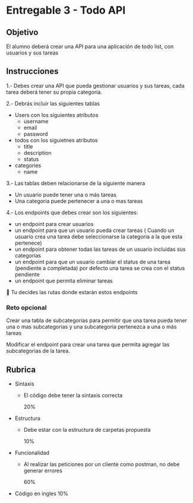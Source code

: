 # Entregable 3 - Todo API

## Objetivo

El alumno deberá crear una API para una aplicación de todo list, con usuarios y sus tareas

## Instrucciones

1.- Debes crear una API que pueda gestionar usuarios y sus tareas, cada tarea deberá tener su propia categoria. 

2.- Debrás incluir las siguientes tablas

- Users con los siguientes atributos
    - username
    - email
    - password
- todos con los siguietnes atributos
    - title
    - description
    - status
- categories
    - name

3.- Las tablas deben relacionarse de la siguiente manera

- Un usuario puede tener una o más tareas
- Una categoria puede pertenecer a una o mas tareas

4.- Los endpoints que debes crear son los siguientes: 

- un endpoint para crear usuarios
- un endpoint para que un usuario pueda crear tareas ( Cuando un usuario crea una tarea debe seleccionarse la categoria a la que esta pertenece)
- un endpoint para obtener todas las tareas de un usuario incluidas sus categorias
- un endpoint para que un usuario cambiar el status de una tarea (pendiente a completada) por defecto una tarea se crea con el status pendiente
- un endpoint que permita eliminar tareas

<aside>
📌 Tu decides las rutas donde estarán estos endpoints

</aside>

### Reto opcional

Crear una tabla de subcategorias para permitir que una tarea pueda tener una o mas subcategorias y una subcategoria pertenezca a una o más tareas 

Modificar el endpoint para crear una tarea que permita agregar las subcategorias de la tarea.

## Rubrica

- Sintaxis
    - El código debe tener la sintaxis correcta
        
        20%
        
- Estructura
    - Debe estar con la estructura de carpetas propuesta
        
        10%
        
- Funcionalidad
    - Al realizar las peticiones por un cliente como postman, no debe generar errores
        
        60%
        
- Código en ingles 10%
